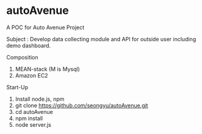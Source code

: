 # autoAvenue

A POC for Auto Avenue Project

Subject : Develop data collecting module and API for outside user including demo dashboard.

Composition
1. MEAN-stack (M is Mysql)
2. Amazon EC2

Start-Up
1. Install node.js, npm
2. git clone https://github.com/seongyu/autoAvenue.git
3. cd autoAvenue
4. npm install
5. node server.js
